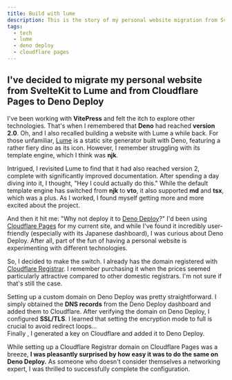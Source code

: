 ```yaml
---
title: Build with lume
description: This is the story of my personal website migration from SvelteKit to Lume.
tags:
  - tech
  - lume
  - deno deploy
  - cloudflare pages
---
```


## I've decided to migrate my personal website from SvelteKit to Lume and from Cloudflare Pages to Deno Deploy

I've been working with **VitePress** and felt the itch to explore other
technologies. That's when I remembered that **Deno** had reached **version
2.0**. Oh, and I also recalled building a website with Lume a while back. For
those unfamiliar, [Lume](https://lume.land) is a static site generator built
with Deno, featuring a rather fiery dino as its icon. However, I remember
struggling with its template engine, which I think was **njk**.

Intrigued, I revisited Lume to find that it had also reached version 2, complete
with significantly improved documentation. After spending a day diving into it,
I thought, "Hey I could actually do this." While the default template engine has
switched from **njk** to **vto**, it also supported **md** and **tsx**, which
was a plus. As I worked, I found myself getting more and more excited about the
project.

And then it hit me: "Why not deploy it to
[Deno Deploy](https://deno.com/deploy)?" I'd been using
[Cloudflare Pages](https://www.cloudflare.com/developer-platform/products/pages/)
for my current site, and while I've found it incredibly user-friendly
(especially with its Japanese dashboard), I was curious about Deno Deploy. After
all, part of the fun of having a personal website is experimenting with
different technologies.

So, I decided to make the switch. I already has the domain registered with
[Cloudflare Registrar](https://www.cloudflare.com/products/registrar/). I
remember purchasing it when the prices seemed particularly attractive compared
to other domestic registrars. I'm not sure if that's still the case.

Setting up a custom domain on Deno Deploy was pretty straightforward. I simply
obtained the **DNS records** from the Deno Deploy dashboard and added them to
Cloudflare. After verifying the domain on Deno Deploy, I configured **SSL/TLS**.
I learned that setting the encryption mode to full is crucial to avoid redirect
loops...\
Finally , I generated a key on Cloudflare and added it to Deno Deploy.

While setting up a Cloudflare Registrar domain on Cloudflare Pages was a breeze,
**I was pleasantly surprised by how easy it was to do the same on Deno Deploy.**
As someone who doesn't consider themselves a networking expert, I was thrilled
to successfully complete the configuration.
